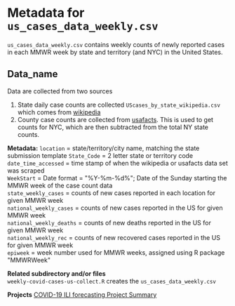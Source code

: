 # Metadata for `us_cases_data_weekly.csv`

`us_cases_data_weekly.csv` contains weekly counts of newly reported cases in each MMWR week by state and territory (and NYC) in the United States.


## Data_name  
Data are collected from two sources  
1. State daily case counts are collected `UScases_by_state_wikipedia.csv` which comes from [wikipedia](https://en.wikipedia.org/wiki/2020_coronavirus_pandemic_in_the_United_States)  
2. County case counts are collected from [usafacts](https://static.usafacts.org/public/data/covid-19/covid_confirmed_usafacts.csv). This is used to get counts for NYC, which are then subtracted from the total NY state counts.

<b>Metadata:</b> 
`location` = state/territory/city name, matching the state submission template
`State_Code` = 2 letter state or territory code  
`date_time_accessed` = time stamp of when the wikipedia or usafacts data set was scraped  
`WeekStart` = Date format = "%Y-%m-%d%"; Date of the Sunday starting the MMWR week of the case count data  
`state_weekly_cases` = counts of new cases reported in each location for given MMWR week  
`national_weekly_cases` = counts of new cases reported in the US for given MMWR week  
`national_weekly_deaths` = counts of new deaths reported in the US for given MMWR week  
`national_weekly_rec` = counts of new recovered cases reported in the US for given MMWR week  
`epiweek` = week number used for MMWR weeks, assigned using R package "MMWRWeek"
 
<b>Related subdirectory and/or files</b>  
`weekly-covid-cases-us-collect.R` creates the `us_cases_data_weekly.csv`

<b>Projects</b>
[COVID-19 ILI forecasting Project Summary](https://docs.google.com/document/d/11YorKHfvE7Q2wGfyEcJJjXiyaWP7qHAYJNAT-jP7pO0/edit)
